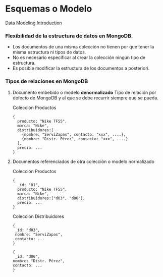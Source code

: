 # Esquemas o Modelo

[Data Modeling Introduction](https://docs.mongodb.com/manual/core/data-modeling-introduction/)

### Flexibilidad de la estructura de datos en MongoDB.

* Los documentos de una misma colección no tienen por que tener la misma estructura ni tipos de datos.
* No es necesario especificar al crear la colección ningún tipo de estructura.
* Es posible modificar la estructura de los documentos a posteriori.

### Tipos de relaciones en MongoDB

1. Documento embebido o modelo **denormalizado**
   Tipo de relación por defecto de MongoDB y al que se debe recurrir siempre que se pueda.
   
   Colección Productos
   ```
   {
     producto: "Nike TF55",
     marca: "Nike",
     distribuidores:[
       {nombre: "ServiZapas", contacto: "xxx", ....},
       {nombre: "Distr. Pérez", contacto: "xxx", ....}
     ],
     precio: ...
   }
   ```

2. Documentos referenciados de otra colección o modelo normalizado

   Colección Productos
   ```
   {
     _id: "01",
     producto: "Nike TF55",
     marca: "Nike",
     distribuidores:["d03", "d06"],
     precio: ...
   }
   ```
  
   Colección Distribuidores
   ```
   {
    _id: "d03",
    nombre: "ServiZapas",
    contacto: ...
   }
  
   {
    _id: "d06",
   nombre: "Distr. Pérez",
   contacto: ...
   }
   ```
   
